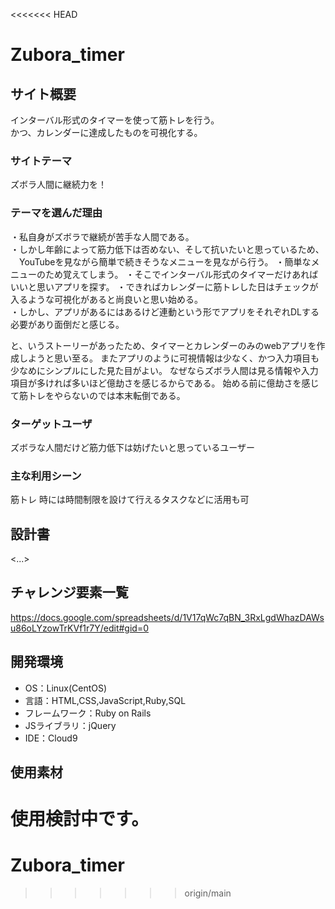 <<<<<<< HEAD
# Zubora_timer

## サイト概要
インターバル形式のタイマーを使って筋トレを行う。  
かつ、カレンダーに達成したものを可視化する。  

### サイトテーマ
ズボラ人間に継続力を！

### テーマを選んだ理由
・私自身がズボラで継続が苦手な人間である。   
・しかし年齢によって筋力低下は否めない、そして抗いたいと思っているため、  
　YouTubeを見ながら簡単で続きそうなメニューを見ながら行う。
・簡単なメニューのため覚えてしまう。
・そこでインターバル形式のタイマーだけあればいいと思いアプリを探す。
・できればカレンダーに筋トレした日はチェックが入るような可視化があると尚良いと思い始める。  
・しかし、アプリがあるにはあるけど連動という形でアプリをそれぞれDLする必要があり面倒だと感じる。

と、いうストーリーがあったため、タイマーとカレンダーのみのwebアプリを作成しようと思い至る。
またアプリのように可視情報は少なく、かつ入力項目も少なめにシンプルにした見た目がよい。
なぜならズボラ人間は見る情報や入力項目が多ければ多いほど億劫さを感じるからである。
始める前に億劫さを感じて筋トレをやらないのでは本末転倒である。


### ターゲットユーザ
ズボラな人間だけど筋力低下は妨げたいと思っているユーザー

### 主な利用シーン
筋トレ
時には時間制限を設けて行えるタスクなどに活用も可

## 設計書
<...>

## チャレンジ要素一覧
https://docs.google.com/spreadsheets/d/1V17qWc7qBN_3RxLgdWhazDAWsu86oLYzowTrKVf1r7Y/edit#gid=0

## 開発環境
- OS：Linux(CentOS)
- 言語：HTML,CSS,JavaScript,Ruby,SQL
- フレームワーク：Ruby on Rails
- JSライブラリ：jQuery
- IDE：Cloud9

## 使用素材
使用検討中です。
=======
# Zubora_timer
>>>>>>> origin/main
